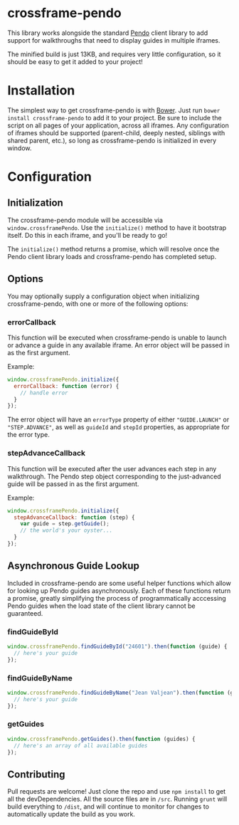 # crossframe-pendo

This library works alongside the standard [Pendo](http://pendo.io) client library to add support for walkthroughs that need to display guides in multiple iframes.

The minified build is just 13KB, and requires very little configuration, so it should be easy to get it added to your project!

# Installation

The simplest way to get crossframe-pendo is with [Bower](http://bower.io). Just run `bower install crossframe-pendo` to add it to your project. Be sure to include the script on all pages of your application, across all iframes. Any configuration of iframes should be supported (parent-child, deeply nested, siblings with shared parent, etc.), so long as crossframe-pendo is initialized in every window.

# Configuration

## Initialization

The crossframe-pendo module will be accessible via `window.crossframePendo`. Use the `initialize()` method to have it bootstrap itself. Do this in each iframe, and you'll be ready to go!

The `initialize()` method returns a promise, which will resolve once the Pendo client library loads and crossframe-pendo has completed setup.

## Options

You may optionally supply a configuration object when initializing crossframe-pendo, with one or more of the following options:

### errorCallback

This function will be executed when crossframe-pendo is unable to launch or advance a guide in any available iframe. An error object will be passed in as the first argument.

Example:

```javascript
window.crossframePendo.initialize({
  errorCallback: function (error) {
  	// handle error
  }
});
```

The error object will have an `errorType` property of either `"GUIDE.LAUNCH"` or `"STEP.ADVANCE"`, as well as `guideId` and `stepId` properties, as appropriate for the error type.

### stepAdvanceCallback

This function will be executed after the user advances each step in any walkthrough. The Pendo step object corresponding to the just-advanced guide will be passed in as the first argument.

Example:

```javascript
window.crossframePendo.initialize({
  stepAdvanceCallback: function (step) {
    var guide = step.getGuide();
    // the world's your oyster...
  }
});
```

## Asynchronous Guide Lookup

Included in crossframe-pendo are some useful helper functions which allow for looking up Pendo guides asynchronously. Each of these functions return a promise, greatly simplifying the process of programmatically acccessing Pendo guides when the load state of the client library cannot be guaranteed.

### findGuideById

```javascript
window.crossframePendo.findGuideById("24601").then(function (guide) {
  // here's your guide
});
```

### findGuideByName

```javascript
window.crossframePendo.findGuideByName("Jean Valjean").then(function (guide) {
  // here's your guide
});
```

### getGuides

```javascript
window.crossframePendo.getGuides().then(function (guides) {
  // here's an array of all available guides
});
```

## Contributing

Pull requests are welcome! Just clone the repo and use `npm install` to get all the devDependencies. All the source files are in `/src`. Running `grunt` will build everything to `/dist`, and will continue to monitor for changes to automatically update the build as you work.
